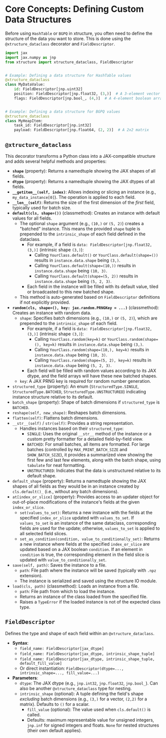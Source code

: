 # Core Concepts: Defining Custom Data Structures

Before using `HashTable` or `BGPQ` in xtructure, you often need to define the structure of the data you want to store. This is done using the `@xtructure_dataclass` decorator and `FieldDescriptor`.

```python
import jax
import jax.numpy as jnp
from xtructure import xtructure_dataclass, FieldDescriptor


# Example: Defining a data structure for HashTable values
@xtructure_dataclass
class MyDataValue:
    id: FieldDescriptor[jnp.uint32]
    position: FieldDescriptor[jnp.float32, (3,)]  # A 3-element vector
    flags: FieldDescriptor[jnp.bool_, (4,)]  # A 4-element boolean array


# Example: Defining a data structure for BGPQ values
@xtructure_dataclass
class MyHeapItem:
    task_id: FieldDescriptor[jnp.int32]
    payload: FieldDescriptor[jnp.float64, (2, 2)]  # A 2x2 matrix
```

## `@xtructure_dataclass`

This decorator transforms a Python class into a JAX-compatible structure and adds several helpful methods and properties:

*   **`shape`** (property): Returns a namedtuple showing the JAX shapes of all fields.
*   **`dtype`** (property): Returns a namedtuple showing the JAX dtypes of all fields.
*   **`__getitem__(self, index)`**: Allows indexing or slicing an instance (e.g., `my_data_instance[0]`). The operation is applied to each field.
*   **`__len__(self)`**: Returns the size of the first dimension of the *first* field, typically used for batch size.
*   **`default(cls, shape=())`** (classmethod): Creates an instance with default values for all fields.
    *   The optional `shape` argument (e.g., `(10,)` or `(5, 2)`) creates a "batched" instance. This means the provided `shape` tuple is prepended to the `intrinsic_shape` of each field defined in the dataclass.
        *   For example, if a field is `data: FieldDescriptor[jnp.float32, (3,)]` (intrinsic shape `(3,)`):
            *   Calling `YourClass.default()` or `YourClass.default(shape=())` results in `instance.data.shape` being `(3,)`.
            *   Calling `YourClass.default(shape=(10,))` results in `instance.data.shape` being `(10, 3)`.
            *   Calling `YourClass.default(shape=(5, 2))` results in `instance.data.shape` being `(5, 2, 3)`.
        *   Each field in the instance will be filled with its default value, tiled or broadcasted to this new batched shape.
    *   This method is auto-generated based on `FieldDescriptor` definitions if not explicitly provided.
*   **`random(cls, shape=(), key: jax.random.PRNGKey = ...)`** (classmethod): Creates an instance with random data.
    *   `shape`: Specifies batch dimensions (e.g., `(10,)` or `(5, 2)`), which are prepended to the `intrinsic_shape` of each field.
        *   For example, if a field is `data: FieldDescriptor[jnp.float32, (3,)]` (intrinsic shape `(3,)`):
            *   Calling `YourClass.random(key=k)` or `YourClass.random(shape=(), key=k)` results in `instance.data.shape` being `(3,)`.
            *   Calling `YourClass.random(shape=(10,), key=k)` results in `instance.data.shape` being `(10, 3)`.
            *   Calling `YourClass.random(shape=(5, 2), key=k)` results in `instance.data.shape` being `(5, 2, 3)`.
        *   Each field will be filled with random values according to its JAX dtype, and the field arrays will have these new batched shapes.
    *   `key`: A JAX PRNG key is required for random number generation.
*   `structured_type` (property): An enum (`StructuredType.SINGLE`, `StructuredType.BATCHED`, `StructuredType.UNSTRUCTURED`) indicating instance structure relative to its default.
*   `batch_shape` (property): Shape of batch dimensions if `structured_type` is `BATCHED`.
*   `reshape(self, new_shape)`: Reshapes batch dimensions.
*   `flatten(self)`: Flattens batch dimensions.
*   `__str__(self)` / `str(self)`: Provides a string representation.
    *   Handles instances based on their `structured_type`:
        *   `SINGLE`: Uses the original `__str__` method of the instance or a custom pretty formatter for a detailed field-by-field view.
        *   `BATCHED`: For small batches, all items are formatted. For large batches (controlled by `MAX_PRINT_BATCH_SIZE` and `SHOW_BATCH_SIZE`), it provides a summarized view showing the first few and last few elements, along with the batch shape, using `tabulate` for neat formatting.
        *   `UNSTRUCTURED`: Indicates that the data is unstructured relative to its default shape.
*   `default_shape` (property): Returns a namedtuple showing the JAX shapes of all fields as they would be in an instance created by `cls.default()_` (i.e., without any batch dimensions).
*   `at[index_or_slice]` (property): Provides access to an updater object for out-of-place modifications of the instance's fields at the given `index_or_slice`.
    *   `set(values_to_set)`: Returns a new instance with the fields at the specified `index_or_slice` updated with `values_to_set`. If `values_to_set` is an instance of the same dataclass, corresponding fields are used for the update; otherwise, `values_to_set` is applied to all selected field slices.
    *   `set_as_condition(condition, value_to_conditionally_set)`: Returns a new instance where fields at the specified `index_or_slice` are updated based on a JAX boolean `condition`. If an element in `condition` is true, the corresponding element in the field slice is updated with `value_to_conditionally_set`.
*   `save(self, path)`: Saves the instance to a file.
    *   `path`: File path where the instance will be saved (typically with `.npz` extension).
    *   The instance is serialized and saved using the xtructure IO module.
*   `load(cls, path)` (classmethod): Loads an instance from a file.
    *   `path`: File path from which to load the instance.
    *   Returns an instance of the class loaded from the specified file.
    *   Raises a `TypeError` if the loaded instance is not of the expected class type.

## `FieldDescriptor`

Defines the type and shape of each field within an `@xtructure_dataclass`.

*   **Syntax**:
    *   `field_name: FieldDescriptor[jax_dtype]`
    *   `field_name: FieldDescriptor[jax_dtype, intrinsic_shape_tuple]`
    *   `field_name: FieldDescriptor[jax_dtype, intrinsic_shape_tuple, default_fill_value]`
    *   Or direct instantiation: `FieldDescriptor(dtype=..., intrinsic_shape=..., fill_value=...)`
*   **Parameters**:
    *   `dtype`: The JAX dtype (e.g., `jnp.int32`, `jnp.float32`, `jnp.bool_`). Can also be another `@xtructure_dataclass` type for nesting.
    *   `intrinsic_shape` (optional): A tuple defining the field's shape *excluding* batch dimensions (e.g., `(3,)` for a vector, `(2,2)` for a matrix). Defaults to `()` for a scalar.
        *   `fill_value` (optional): The value used when `cls.default()` is called.
        *   Defaults: maximum representable value for unsigned integers, `jnp.inf` for signed integers and floats. `None` for nested structures (their own default applies).
